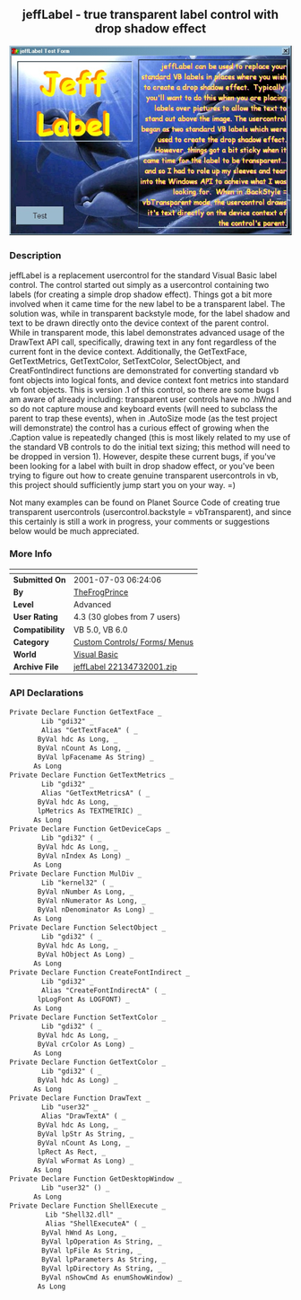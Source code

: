 ﻿<div align="center">

## jeffLabel \- true transparent label control with drop shadow effect

<img src="PIC20017394489985.jpg">
</div>

### Description

jeffLabel is a replacement usercontrol for the standard Visual Basic label control. The control started out simply as a usercontrol containing two labels (for creating a simple drop shadow effect). Things got a bit more involved when it came time for the new label to be a transparent label. The solution was, while in transparent backstyle mode, for the label shadow and text to be drawn directly onto the device context of the parent control. While in transparent mode, this label demonstrates advanced usage of the DrawText API call, specifically, drawing text in any font regardless of the current font in the device context. Additionally, the GetTextFace, GetTextMetrics, GetTextColor, SetTextColor, SelectObject, and CreatFontIndirect functions are demonstrated for converting standard vb font objects into logical fonts, and device context font metrics into standard vb font objects. This is version .1 of this control, so there are some bugs I am aware of already including: transparent user controls have no .hWnd and so do not capture mouse and keyboard events (will need to subclass the parent to trap these events), when in .AutoSize mode (as the test project will demonstrate) the control has a curious effect of growing when the .Caption value is repeatedly changed (this is most likely related to my use of the standard VB controls to do the initial text sizing; this method will need to be dropped in version 1). However, despite these current bugs, if you've been looking for a label with built in drop shadow effect, or you've been trying to figure out how to create genuine transparent usercontrols in vb, this project should sufficiently jump start you on your way. =)

Not many examples can be found on Planet Source Code of creating true transparent usercontrols (usercontrol.backstyle = vbTransparent), and since this certainly is still a work in progress, your comments or suggestions below would be much appreciated.
 
### More Info
 


<span>             |<span>
---                |---
**Submitted On**   |2001-07-03 06:24:06
**By**             |[TheFrogPrince](https://github.com/Planet-Source-Code/PSCIndex/blob/master/ByAuthor/thefrogprince.md)
**Level**          |Advanced
**User Rating**    |4.3 (30 globes from 7 users)
**Compatibility**  |VB 5\.0, VB 6\.0
**Category**       |[Custom Controls/ Forms/  Menus](https://github.com/Planet-Source-Code/PSCIndex/blob/master/ByCategory/custom-controls-forms-menus__1-4.md)
**World**          |[Visual Basic](https://github.com/Planet-Source-Code/PSCIndex/blob/master/ByWorld/visual-basic.md)
**Archive File**   |[jeffLabel 22134732001\.zip](https://github.com/Planet-Source-Code/thefrogprince-jefflabel-true-transparent-label-control-with-drop-shadow-effect__1-24680/archive/master.zip)

### API Declarations

```
Private Declare Function GetTextFace _
        Lib "gdi32" _
        Alias "GetTextFaceA" ( _
       ByVal hdc As Long, _
       ByVal nCount As Long, _
       ByVal lpFacename As String) _
      As Long
Private Declare Function GetTextMetrics _
        Lib "gdi32" _
        Alias "GetTextMetricsA" ( _
       ByVal hdc As Long, _
       lpMetrics As TEXTMETRIC) _
      As Long
Private Declare Function GetDeviceCaps _
        Lib "gdi32" ( _
       ByVal hdc As Long, _
       ByVal nIndex As Long) _
      As Long
Private Declare Function MulDiv _
        Lib "kernel32" ( _
       ByVal nNumber As Long, _
       ByVal nNumerator As Long, _
       ByVal nDenominator As Long) _
      As Long
Private Declare Function SelectObject _
        Lib "gdi32" ( _
       ByVal hdc As Long, _
       ByVal hObject As Long) _
      As Long
Private Declare Function CreateFontIndirect _
        Lib "gdi32" _
        Alias "CreateFontIndirectA" ( _
       lpLogFont As LOGFONT) _
      As Long
Private Declare Function SetTextColor _
        Lib "gdi32" ( _
       ByVal hdc As Long, _
       ByVal crColor As Long) _
      As Long
Private Declare Function GetTextColor _
        Lib "gdi32" ( _
       ByVal hdc As Long) _
      As Long
Private Declare Function DrawText _
        Lib "user32" _
        Alias "DrawTextA" ( _
       ByVal hdc As Long, _
       ByVal lpStr As String, _
       ByVal nCount As Long, _
       lpRect As Rect, _
       ByVal wFormat As Long) _
      As Long
Private Declare Function GetDesktopWindow _
        Lib "user32" () _
      As Long
Private Declare Function ShellExecute _
         Lib "Shell32.dll" _
         Alias "ShellExecuteA" ( _
        ByVal hWnd As Long, _
        ByVal lpOperation As String, _
        ByVal lpFile As String, _
        ByVal lpParameters As String, _
        ByVal lpDirectory As String, _
        ByVal nShowCmd As enumShowWindow) _
       As Long
```






